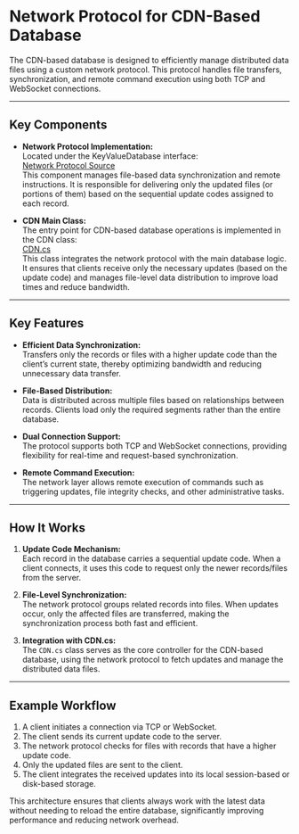 # Network Protocol for CDN-Based Database

The CDN-based database is designed to efficiently manage distributed data files using a custom network protocol. This protocol handles file transfers, synchronization, and remote command execution using both TCP and WebSocket connections.

---

## Key Components

- **Network Protocol Implementation:**  
  Located under the KeyValueDatabase interface:  
  [Network Protocol Source](https://github.com/monsajem/Incs/tree/main/Monsajem_incs/BasicFrameWorks/Datawork/DataBase/DatabaseInterface/KeyValueDatabase/Network)  
  This component manages file-based data synchronization and remote instructions. It is responsible for delivering only the updated files (or portions of them) based on the sequential update codes assigned to each record.

- **CDN Main Class:**  
  The entry point for CDN-based database operations is implemented in the CDN class:  
  [CDN.cs](https://github.com/monsajem/Incs/blob/main/Monsajem_incs/BasicFrameWorks/Datawork/DataBase/CDN/CDN.cs)  
  This class integrates the network protocol with the main database logic. It ensures that clients receive only the necessary updates (based on the update code) and manages file-level data distribution to improve load times and reduce bandwidth.

---

## Key Features

- **Efficient Data Synchronization:**  
  Transfers only the records or files with a higher update code than the client’s current state, thereby optimizing bandwidth and reducing unnecessary data transfer.

- **File-Based Distribution:**  
  Data is distributed across multiple files based on relationships between records. Clients load only the required segments rather than the entire database.

- **Dual Connection Support:**  
  The protocol supports both TCP and WebSocket connections, providing flexibility for real-time and request-based synchronization.

- **Remote Command Execution:**  
  The network layer allows remote execution of commands such as triggering updates, file integrity checks, and other administrative tasks.

---

## How It Works

1. **Update Code Mechanism:**  
   Each record in the database carries a sequential update code. When a client connects, it uses this code to request only the newer records/files from the server.

2. **File-Level Synchronization:**  
   The network protocol groups related records into files. When updates occur, only the affected files are transferred, making the synchronization process both fast and efficient.

3. **Integration with CDN.cs:**  
   The `CDN.cs` class serves as the core controller for the CDN-based database, using the network protocol to fetch updates and manage the distributed data files.

---

## Example Workflow

1. A client initiates a connection via TCP or WebSocket.
2. The client sends its current update code to the server.
3. The network protocol checks for files with records that have a higher update code.
4. Only the updated files are sent to the client.
5. The client integrates the received updates into its local session-based or disk-based storage.

This architecture ensures that clients always work with the latest data without needing to reload the entire database, significantly improving performance and reducing network overhead.
